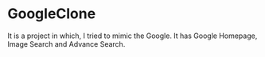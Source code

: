 # GoogleClone
It is a project in which, I tried to mimic the Google.
It has Google Homepage, Image Search and Advance Search.
